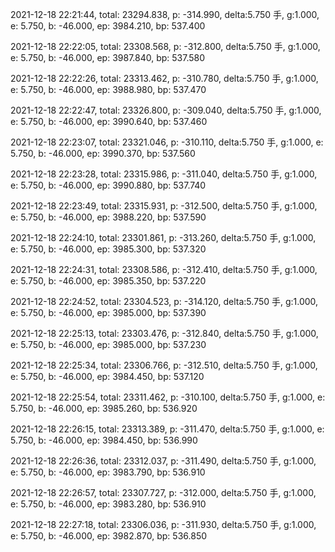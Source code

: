 2021-12-18 22:21:44, total: 23294.838, p: -314.990, delta:5.750 手, g:1.000, e: 5.750, b: -46.000, ep: 3984.210, bp: 537.400

2021-12-18 22:22:05, total: 23308.568, p: -312.800, delta:5.750 手, g:1.000, e: 5.750, b: -46.000, ep: 3987.840, bp: 537.580

2021-12-18 22:22:26, total: 23313.462, p: -310.780, delta:5.750 手, g:1.000, e: 5.750, b: -46.000, ep: 3988.980, bp: 537.470

2021-12-18 22:22:47, total: 23326.800, p: -309.040, delta:5.750 手, g:1.000, e: 5.750, b: -46.000, ep: 3990.640, bp: 537.460

2021-12-18 22:23:07, total: 23321.046, p: -310.110, delta:5.750 手, g:1.000, e: 5.750, b: -46.000, ep: 3990.370, bp: 537.560

2021-12-18 22:23:28, total: 23315.986, p: -311.040, delta:5.750 手, g:1.000, e: 5.750, b: -46.000, ep: 3990.880, bp: 537.740

2021-12-18 22:23:49, total: 23315.931, p: -312.500, delta:5.750 手, g:1.000, e: 5.750, b: -46.000, ep: 3988.220, bp: 537.590

2021-12-18 22:24:10, total: 23301.861, p: -313.260, delta:5.750 手, g:1.000, e: 5.750, b: -46.000, ep: 3985.300, bp: 537.320

2021-12-18 22:24:31, total: 23308.586, p: -312.410, delta:5.750 手, g:1.000, e: 5.750, b: -46.000, ep: 3985.350, bp: 537.220

2021-12-18 22:24:52, total: 23304.523, p: -314.120, delta:5.750 手, g:1.000, e: 5.750, b: -46.000, ep: 3985.000, bp: 537.390

2021-12-18 22:25:13, total: 23303.476, p: -312.840, delta:5.750 手, g:1.000, e: 5.750, b: -46.000, ep: 3985.000, bp: 537.230

2021-12-18 22:25:34, total: 23306.766, p: -312.510, delta:5.750 手, g:1.000, e: 5.750, b: -46.000, ep: 3984.450, bp: 537.120

2021-12-18 22:25:54, total: 23311.462, p: -310.100, delta:5.750 手, g:1.000, e: 5.750, b: -46.000, ep: 3985.260, bp: 536.920

2021-12-18 22:26:15, total: 23313.389, p: -311.470, delta:5.750 手, g:1.000, e: 5.750, b: -46.000, ep: 3984.450, bp: 536.990

2021-12-18 22:26:36, total: 23312.037, p: -311.490, delta:5.750 手, g:1.000, e: 5.750, b: -46.000, ep: 3983.790, bp: 536.910

2021-12-18 22:26:57, total: 23307.727, p: -312.000, delta:5.750 手, g:1.000, e: 5.750, b: -46.000, ep: 3983.280, bp: 536.910

2021-12-18 22:27:18, total: 23306.036, p: -311.930, delta:5.750 手, g:1.000, e: 5.750, b: -46.000, ep: 3982.870, bp: 536.850